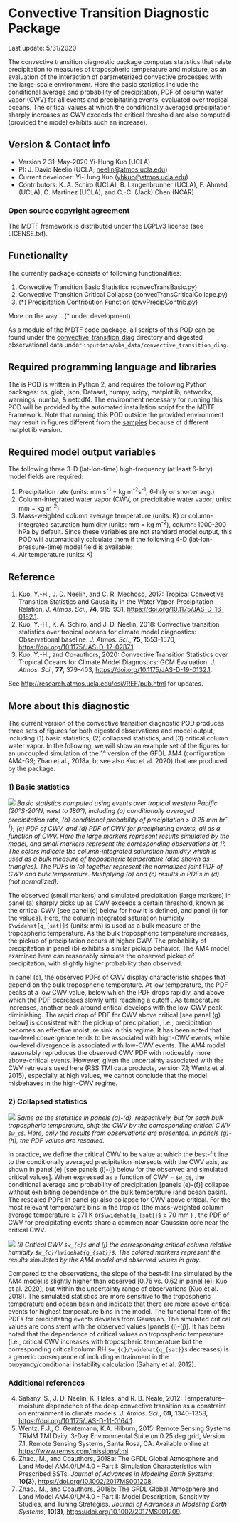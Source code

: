 # Convective Transition Diagnostic Package

Last update: 5/31/2020

The convective transition diagnostic package computes statistics that relate precipitation to measures of tropospheric temperature and moisture, as an evaluation of the interaction of parameterized convective processes with the large-scale environment. Here the basic statistics include the conditional average and probability of precipitation, PDF of column water vapor (CWV) for all events and precipitating events, evaluated over tropical oceans. The critical values at which the conditionally averaged precipitation sharply increases as CWV exceeds the critical threshold are also computed (provided the model exhibits such an increase).

## Version & Contact info

- Version 2 31-May-2020 Yi-Hung Kuo (UCLA)
- PI: J. David Neelin (UCLA; neelin@atmos.ucla.edu)
- Current developer: Yi-Hung Kuo (yhkuo@atmos.ucla.edu)
- Contributors: K. A. Schiro (UCLA), B. Langenbrunner (UCLA), F. Ahmed (UCLA), C. Martinez (UCLA), and C.-C. (Jack) Chen (NCAR)

### Open source copyright agreement

The MDTF framework is distributed under the LGPLv3 license (see LICENSE.txt). 

## Functionality

The currently package consists of following functionalities:

1. Convective Transition Basic Statistics (convecTransBasic.py)
2. Convective Transition Critical Collapse (convecTransCriticalCollape.py)
3. (\*) Precipitation Contribution Function (cwvPrecipContrib.py)

More on the way... (\* under development)

As a module of the MDTF code package, all scripts of this POD can be found under the [convective_transition_diag](https://github.com/NOAA-GFDL/MDTF-diagnostics/tree/main/var_code/convective_transition_diag) directory and digested observational data under `inputdata/obs_data/convective_transition_diag`.

## Required programming language and libraries

The is POD is written in Python 2, and requires the following Python packages: os, glob, json, Dataset, numpy, scipy, matplotlib, networkx, warnings, numba, & netcdf4. The environment necessary for running this POD will be provided by the automated installation script for the MDTF Framework. Note that running this POD outside the provided environment may result in figures different from the [samples](http://www.cgd.ucar.edu/cms/bundy/Projects/diagnostics/mdtf/mdtf_figures/MDTF_QBOi.EXP1.AMIP.001.save/convective_transition_diag/convective_transition_diag.html) because of different matplotlib version.

## Required model output variables

The following three 3-D (lat-lon-time) high-frequency (at least 6-hrly) model fields are required:
1. Precipitation rate (units: mm s<sup>-1</sup> = kg m<sup>-2</sup>s<sup>-1</sup>; 6-hrly or shorter avg.)
2. Column-integrated water vapor (CWV, or precipitable water vapor; units: mm = kg m<sup>-2</sup>)
3. Mass-weighted column average temperature (units: K) or column-integrated saturation humidity (units: mm = kg m<sup>-2</sup>), column: 1000-200 hPa by default. Since these variables are not standard model output, this POD will automatically calculate them if the following 4-D (lat-lon-pressure-time) model field is available:
4. Air temperature (units: K)

## Reference

1. Kuo, Y.-H., J. D. Neelin, and C. R. Mechoso, 2017: Tropical Convective Transition Statistics and Causality in the Water Vapor-Precipitation Relation. *J. Atmos. Sci.*, **74**, 915-931, https://doi.org/10.1175/JAS-D-16-0182.1.
2. Kuo, Y.-H., K. A. Schiro, and J. D. Neelin, 2018: Convective transition statistics over tropical oceans for climate model diagnostics: Observational baseline. *J. Atmos. Sci.*, **75**, 1553-1570, https://doi.org/10.1175/JAS-D-17-0287.1.
3. Kuo, Y.-H., and Co-authors, 2020: Convective Transition Statistics over Tropical Oceans for Climate Model Diagnostics: GCM Evaluation. *J. Atmos. Sci.*, **77**, 379-403, https://doi.org/10.1175/JAS-D-19-0132.1.

See http://research.atmos.ucla.edu/csi//REF/pub.html for updates.

## More about this diagnostic

The current version of the convective transition diagnostic POD produces three sets of figures for both digested observations and model output, including (1) basic statistics, (2) collapsed statistics, and (3) critical column water vapor. In the following, we will show an example set of the figures for an uncoupled simulation of the 1° version of the GFDL AM4 (configuration AM4-G9; Zhao et al., 2018a, b; see also Kuo et al. 2020) that are produced by the package.

### 1) Basic statistics
![](convective_transition_diag_fig1.png)
*Basic statistics computed using events over tropical western Pacific (20°S-20°N, west to 180°), including (a) conditionally averaged precipitation rate, (b) conditional probability of precipitation > 0.25 mm hr<sup>-1</sup>}, (c) PDF of CWV, and (d) PDF of CWV for precipitating events, all as a function of CWV. Here the large markers represent results simulated by the model, and small markers represent the corresponding observations at 1°. The colors indicate the column-integrated saturation humidity which is used as a bulk measure of tropospheric temperature (also shown as triangles). The PDFs in (c) together represent the normalized joint PDF of CWV and bulk temperature. Multiplying (b) and (c) results in PDFs in (d) (not normalized).*

The observed (small markers) and simulated precipitation (large markers) in panel (a) sharply picks up as CWV exceeds a certain threshold, known as the critical CWV \[see panel (e) below for how it is defined, and panel (i) for the values\]. Here, the column integrated saturation humidity `$\widehat{q_{sat}}$` (units: mm) is used as a bulk measure of the tropospheric temperature. As the bulk tropospheric temperature increases, the pickup of precipitation occurs at higher CWV. The probability of precipitation in panel (b) exhibits a similar pickup behavior. The AM4 model examined here can reasonably simulate the observed pickup of precipitation, with slightly higher probability than observed.

In panel (c), the observed PDFs of CWV display characteristic shapes that depend on the bulk tropospheric temperature. At low temperature, the PDF peaks at a low CWV value, below which the PDF drops rapidly, and above which the PDF decreases slowly until reaching a cutoff . As temperature increases, another peak around critical develops with the low-CWV peak diminishing. The rapid drop of PDF for CWV above critical \[see panel (g) below\] is consistent with the pickup of precipitation, i.e., precipitation becomes an effective moisture sink in this regime. It has been noted that low-level convergence tends to be associated with high-CWV events, while low-level divergence is associated with low-CWV events. The AM4 model reasonably reproduces the observed CWV PDF with noticeably more above-critical events. However, given the uncertainty associated with the CWV retrievals used here (RSS TMI data products, version 7.1; Wentz et al. 2015), especially at high values, we cannot conclude that the model misbehaves in the high-CWV regime.

### 2) Collapsed statistics

![](convective_transition_diag_fig2.png)
*Same as the statistics in panels (a)-(d), respectively, but for each bulk tropospheric temperature, shift the CWV by the corresponding critical CWV `$w_c$`. Here, only the results from observations are presented. In panels (g)-(h), the PDF values are rescaled.*

In practice, we define the critical CWV to be value at which the best-fit line to the conditionally averaged precipitation intersects with the CWV axis, as shown in panel (e) \[see panels (i)-(j) below for the observed and simulated critical values\]. When expressed as a function of CWV − `$w_c$`, the conditional average and probability of precipitation \[panels (e)-(f)\] collapse without exhibiting dependence on the bulk temperature (and ocean basin). The rescaled PDFs in panel (g) also collapse for CWV above critical. For the most relevant temperature bins in the tropics (the mass-weighted column average temperature ≥ 271 K or`$\widehat{q_{sat}}$` ≥ 70 mm ) , the PDF of CWV for precipitating events share a common near-Gaussian core near the critical CWV.

![](convective_transition_diag_fig3.png)
*(i) Critical CWV `$w_{c}$` and (j) the corresponding critical column relative humidity `$w_{c}/\widehat{q_{sat}}$`. The colored markers represent the results simulated by the AM4 model and observed values in gray.*

Compared to the observations, the slope of the best-fit line simulated by the AM4 model is slightly higher than observed \[0.76 vs. 0.62 in panel (e); Kuo et al. 2020\], but within the uncertainty range of observations (Kuo et al. 2018). The simulated statistics are more sensitive to the tropospheric temperature and ocean basin and indicate that there are more above critical events for highest temperature bins in the model. The functional form of the PDFs for precipitating events deviates from Gaussian. The simulated critical values are consistent with the observed values \[panels (i)-(j)\]. It has been noted that the dependence of critical values on tropospheric temperature (i.e., critical CWV increases with tropospheric temperature but the corresponding critical column RH `$w_{c}/\widehat{q_{sat}}$` decreases) is a generic consequence of including entrainment in the buoyancy/conditional instability calculation (Sahany et al. 2012).

### Additional references

4. Sahany, S., J. D. Neelin, K. Hales, and R. B. Neale, 2012: Temperature–moisture dependence of the deep convective transition as a constraint on entrainment in climate models. *J. Atmos. Sci.*, **69**, 1340–1358, https://doi.org/10.1175/JAS-D-11-0164.1.
5. Wentz, F.J., C. Gentemann, K.A. Hilburn, 2015: Remote Sensing Systems TRMM TMI Daily, 3-Day Environmental Suite on 0.25 deg grid, Version 7.1. Remote Sensing Systems, Santa Rosa, CA. Available online at https://www.remss.com/missions/tmi.
6. Zhao., M., and Coauthors, 2018a: The GFDL Global Atmosphere and Land Model AM4.0/LM4.0 - Part I: Simulation Characteristics with Prescribed SSTs. *Journal of Advances in Modeling Earth Systems*, **10(3)**, https://doi.org/10.1002/2017MS001208.
7. Zhao., M., and Coauthors, 2018b: The GFDL Global Atmosphere and Land Model AM4.0/LM4.0 - Part II: Model Description, Sensitivity Studies, and Tuning Strategies. *Journal of Advances in Modeling Earth Systems*, **10(3)**, https://doi.org/10.1002/2017MS001209.
